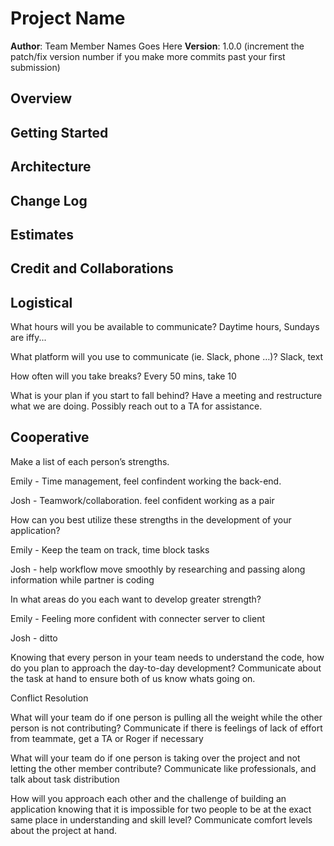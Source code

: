 # Project Name

**Author**: Team Member Names Goes Here
**Version**: 1.0.0 (increment the patch/fix version number if you make more commits past your first submission)

## Overview
<!-- Provide a high level overview of what this application is and why you are building it, beyond the fact that it's an assignment for this class. (i.e. What's your problem domain?) -->

## Getting Started
<!-- What are the steps that a user must take in order to build this app on their own machine and get it running? -->

## Architecture
<!-- Provide a detailed description of the application design. What technologies (languages, libraries, etc) you're using, and any other relevant design information. -->

## Change Log
<!-- Use this area to document the iterative changes made to your application as each feature is successfully implemented. Use time stamps. Here's an example:

01-01-2001 4:59pm - Application now has a fully-functional express server, with a GET route for the location resource. -->

## Estimates
<!-- See below -->

## Credit and Collaborations
<!-- Give credit (and a link) to other people or resources that helped you build this application. -->

## Logistical

What hours will you be available to communicate? Daytime hours, Sundays are iffy...

What platform will you use to communicate (ie. Slack, phone …)? Slack, text

How often will you take breaks? Every 50 mins, take 10

What is your plan if you start to fall behind? Have a meeting and restructure what we are doing. Possibly reach out to a TA for assistance.

## Cooperative

Make a list of each person’s strengths.

Emily - Time management, feel confindent working the back-end.

Josh - Teamwork/collaboration. feel confident working as a pair

How can you best utilize these strengths in the development of your application?

Emily - Keep the team on track, time block tasks

Josh - help workflow move smoothly by researching and passing along information while partner is coding

In what areas do you each want to develop greater strength?

Emily - Feeling more confident with connecter server to client

Josh - ditto

Knowing that every person in your team needs to understand the code, how do you plan to approach the day-to-day development? Communicate about the task at hand to ensure both of us know whats going on.

Conflict Resolution

What will your team do if one person is pulling all the weight while the other person is not contributing? Communicate if there is feelings of lack of effort from teammate, get a TA or Roger if necessary

What will your team do if one person is taking over the project and not letting the other member contribute? Communicate like professionals, and talk about task distribution

How will you approach each other and the challenge of building an application knowing that it is impossible for two people to be at the exact same place in understanding and skill level? Communicate comfort levels about the project at hand. 



